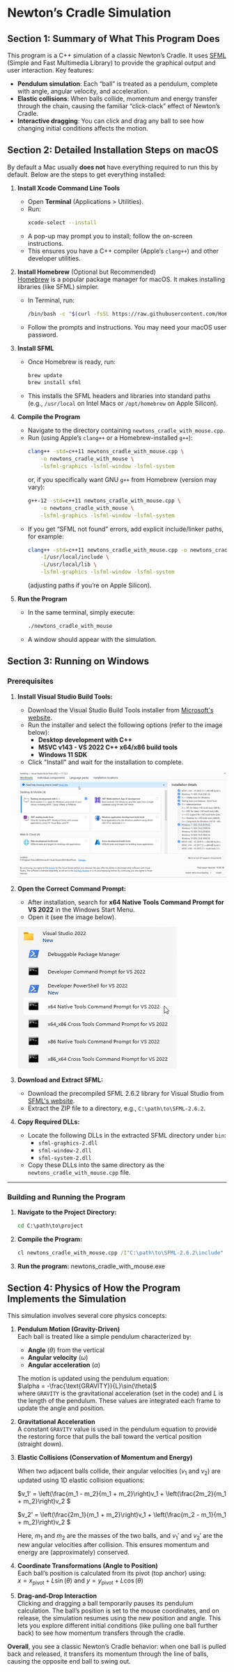 # Newton’s Cradle Simulation

## Section 1: Summary of What This Program Does

This program is a C++ simulation of a classic Newton’s Cradle. It uses [SFML](https://www.sfml-dev.org/) (Simple and Fast Multimedia Library) to provide the graphical output and user interaction. Key features:

- **Pendulum simulation**: Each “ball” is treated as a pendulum, complete with angle, angular velocity, and acceleration.
- **Elastic collisions**: When balls collide, momentum and energy transfer through the chain, causing the familiar “click-clack” effect of Newton’s Cradle.
- **Interactive dragging**: You can click and drag any ball to see how changing initial conditions affects the motion.

## Section 2: Detailed Installation Steps on macOS

By default a Mac usually **does not** have everything required to run this by default. Below are the steps to get everything installed:

1. **Install Xcode Command Line Tools**  
   - Open **Terminal** (Applications > Utilities).
   - Run:
     ```bash
     xcode-select --install
     ```
   - A pop-up may prompt you to install; follow the on-screen instructions.
   - This ensures you have a C++ compiler (Apple’s `clang++`) and other developer utilities.

2. **Install Homebrew** (Optional but Recommended)  
   [Homebrew](https://brew.sh/) is a popular package manager for macOS. It makes installing libraries (like SFML) simpler.  
   - In Terminal, run:
     ```bash
     /bin/bash -c "$(curl -fsSL https://raw.githubusercontent.com/Homebrew/install/HEAD/install.sh)"
     ```
   - Follow the prompts and instructions. You may need your macOS user password.

3. **Install SFML**  
   - Once Homebrew is ready, run:
     ```bash
     brew update
     brew install sfml
     ```
   - This installs the SFML headers and libraries into standard paths (e.g., `/usr/local` on Intel Macs or `/opt/homebrew` on Apple Silicon).

4. **Compile the Program**  
   - Navigate to the directory containing `newtons_cradle_with_mouse.cpp`.
   - Run (using Apple’s `clang++` or a Homebrew-installed `g++`):
     ```bash
     clang++ -std=c++11 newtons_cradle_with_mouse.cpp \
         -o newtons_cradle_with_mouse \
         -lsfml-graphics -lsfml-window -lsfml-system
     ```
     or, if you specifically want GNU `g++` from Homebrew (version may vary):
     ```bash
     g++-12 -std=c++11 newtons_cradle_with_mouse.cpp \
         -o newtons_cradle_with_mouse \
         -lsfml-graphics -lsfml-window -lsfml-system
     ```
   - If you get “SFML not found” errors, add explicit include/linker paths, for example:
     ```bash
     clang++ -std=c++11 newtons_cradle_with_mouse.cpp -o newtons_cradle_with_mouse \
         -I/usr/local/include \
         -L/usr/local/lib \
         -lsfml-graphics -lsfml-window -lsfml-system
     ```
     (adjusting paths if you’re on Apple Silicon).

5. **Run the Program**  
   - In the same terminal, simply execute:
     ```bash
     ./newtons_cradle_with_mouse
     ```
   - A window should appear with the simulation.

## Section 3: Running on Windows

### Prerequisites

1. **Install Visual Studio Build Tools:**
   - Download the Visual Studio Build Tools installer from [Microsoft's website](https://visualstudio.microsoft.com/visual-cpp-build-tools/).
   - Run the installer and select the following options (refer to the image below):
     - **Desktop development with C++**
     - **MSVC v143 - VS 2022 C++ x64/x86 build tools**
     - **Windows 11 SDK**
   - Click "Install" and wait for the installation to complete.

   ![Visual Studio Build Tools Setup](images/VisualStudioBuildTools.png)

2. **Open the Correct Command Prompt:**
   - After installation, search for **x64 Native Tools Command Prompt for VS 2022** in the Windows Start Menu.
   - Open it (see the image below).

   ![x64 Native Tools Command Prompt](images/NativeToolsCommandPrompt.png)

3. **Download and Extract SFML:**
   - Download the precompiled SFML 2.6.2 library for Visual Studio from [SFML's website](https://www.sfml-dev.org/download/sfml/2.6.2/).
   - Extract the ZIP file to a directory, e.g., `C:\path\to\SFML-2.6.2`.

4. **Copy Required DLLs:**
   - Locate the following DLLs in the extracted SFML directory under `bin`:
     - `sfml-graphics-2.dll`
     - `sfml-window-2.dll`
     - `sfml-system-2.dll`
   - Copy these DLLs into the same directory as the `newtons_cradle_with_mouse.cpp` file.

---

### Building and Running the Program

1. **Navigate to the Project Directory:**
   ```cmd
   cd C:\path\to\project

2. **Compile the Program:**
   ```cmd
   cl newtons_cradle_with_mouse.cpp /I"C:\path\to\SFML-2.6.2\include" /std:c++17 /EHsc /link /LIBPATH:"C:\path\to\SFML-2.6.2\lib" /machine:x64 sfml-graphics.lib sfml-window.lib sfml-system.lib

3. **Run the program:**
   newtons_cradle_with_mouse.exe


## Section 4: Physics of How the Program Implements the Simulation

This simulation involves several core physics concepts:

1. **Pendulum Motion (Gravity-Driven)**  
   Each ball is treated like a simple pendulum characterized by:  
   - **Angle** ($\theta$) from the vertical  
   - **Angular velocity** ($\omega$)  
   - **Angular acceleration** ($\alpha$)  

   The motion is updated using the pendulum equation:  
   $\alpha = -\frac{\text{GRAVITY}}{L}\sin(\theta)$  
   where `GRAVITY` is the gravitational acceleration (set in the code) and $L$ is the length of the pendulum. These values are integrated each frame to update the angle and position.

2. **Gravitational Acceleration**  
   A constant `GRAVITY` value is used in the pendulum equation to provide the restoring force that pulls the ball toward the vertical position (straight down).

3. **Elastic Collisions (Conservation of Momentum and Energy)**  
   
   When two adjacent balls collide, their angular velocities ($v_1$ and $v_2$) are updated using 1D elastic collision equations:
   
   $v_1' = \left(\frac{m_1 - m_2}{m_1 + m_2}\right)v_1 + \left(\frac{2m_2}{m_1 + m_2}\right)v_2 $
   
   $v_2' = \left(\frac{2m_1}{m_1 + m_2}\right)v_1 + \left(\frac{m_2 - m_1}{m_1 + m_2}\right)v_2 $
   
   Here, $m_1$ and $m_2$ are the masses of the two balls, and $v_1'$ and $v_2'$ are the new angular velocities after collision. This ensures momentum and energy are (approximately) conserved.

4. **Coordinate Transformations (Angle to Position)**  
   Each ball’s position is calculated from its pivot (top anchor) using:  
   $x = x_{\text{pivot}} + L \sin(\theta)$ and $y = y_{\text{pivot}} + L \cos(\theta)$

5. **Drag-and-Drop Interaction**  
   Clicking and dragging a ball temporarily pauses its pendulum calculation. The ball’s position is set to the mouse coordinates, and on release, the simulation resumes using the new position and angle. This lets you explore different initial conditions (like pulling one ball further back) to see how momentum transfers through the cradle.


**Overall**, you see a classic Newton’s Cradle behavior: when one ball is pulled back and released, it transfers its momentum through the line of balls, causing the opposite end ball to swing out.
